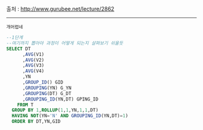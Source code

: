 출처 : http://www.gurubee.net/lecture/2862

----

```
개어렵네
```

```SQL
--1단계 
--여기까지 뽑아야 과정이 어떻게 되는지 살펴보기 쉬울듯
SELECT DT
      ,AVG(V1)
      ,AVG(V2)
      ,AVG(V3)
      ,AVG(V4)
      ,YN
      ,GROUP_ID() GID
      ,GROUPING(YN) G_YN
      ,GROUPING(DT) G_DT
      ,GROUPING_ID(YN,DT) GPING_ID
    FROM T
  GROUP BY 1,ROLLUP(1,1,YN,1,1,DT)
  HAVING NOT(YN='N' AND GROUPING_ID(YN,DT)=1)
  ORDER BY DT,YN,GID
```

